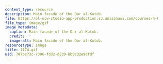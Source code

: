 ```yaml
---
content_type: resource
description: Main facade of the Dar al-Kutub.
file: https://ol-ocw-studio-app-production.s3.amazonaws.com/courses/4-615-the-architecture-of-cairo-spring-2002/787bc73c7306fdd2d839bb9c32e9dfdf_1174.gif
file_type: image/gif
image_metadata:
  caption: Main facade of the Dar al-Kutub.
  credit: ''
  image-alt: Main facade of the Dar al-Kutub.
resourcetype: Image
title: 1174.gif
uid: 787bc73c-7306-fdd2-d839-bb9c32e9dfdf
---
```

